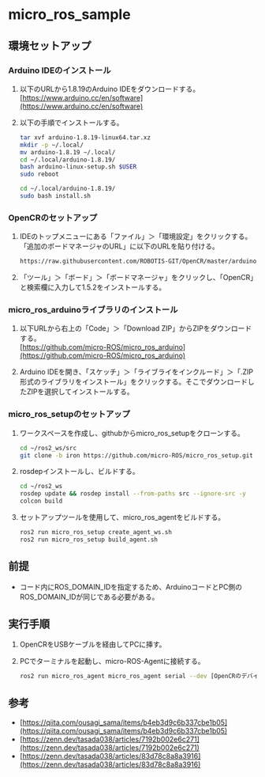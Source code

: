 # micro_ros_sample
## 環境セットアップ

### Arduino IDEのインストール

1. 以下のURLから1.8.19のArduino IDEをダウンロードする。  
   [https://www.arduino.cc/en/software](https://www.arduino.cc/en/software)

2. 以下の手順でインストールする。  
   ```bash
   tar xvf arduino-1.8.19-linux64.tar.xz
   mkdir -p ~/.local/
   mv arduino-1.8.19 ~/.local/
   cd ~/.local/arduino-1.8.19/
   bash arduino-linux-setup.sh $USER
   sudo reboot

   cd ~/.local/arduino-1.8.19/
   sudo bash install.sh
   ```

### OpenCRのセットアップ

1. IDEのトップメニューにある「ファイル」＞「環境設定」をクリックする。
   「追加のボードマネージャのURL」に以下のURLを貼り付ける。  
   ```bash
   https://raw.githubusercontent.com/ROBOTIS-GIT/OpenCR/master/arduino/opencr_release/package_opencr_index.json
   ```

2. 「ツール」＞「ボード」＞「ボードマネージャ」をクリックし、「OpenCR」と検索欄に入力して1.5.2をインストールする。

### micro_ros_arduinoライブラリのインストール

1. 以下URLから右上の「Code」＞「Download ZIP」からZIPをダウンロードする。  
   [https://github.com/micro-ROS/micro_ros_arduino](https://github.com/micro-ROS/micro_ros_arduino)

2. Arduino IDEを開き、「スケッチ」＞「ライブライをインクルード」＞「.ZIP形式のライブラリをインストール」をクリックする。そこでダウンロードしたZIPを選択してインストールする。

### micro_ros_setupのセットアップ

1. ワークスペースを作成し、githubからmicro_ros_setupをクローンする。  
   ```bash
   cd ~/ros2_ws/src
   git clone -b iron https://github.com/micro-ROS/micro_ros_setup.git src/micro_ros_setup
   ```

2. rosdepインストールし、ビルドする。  
   ```bash
   cd ~/ros2_ws
   rosdep update && rosdep install --from-paths src --ignore-src -y
   colcon build
   ```

3. セットアップツールを使用して、micro_ros_agentをビルドする。  
   ```bash
   ros2 run micro_ros_setup create_agent_ws.sh
   ros2 run micro_ros_setup build_agent.sh
   ```

## 前提

- コード内にROS_DOMAIN_IDを指定するため、ArduinoコードとPC側のROS_DOMAIN_IDが同じである必要がある。

## 実行手順

1. OpenCRをUSBケーブルを経由してPCに挿す。

2. PCでターミナルを起動し、micro-ROS-Agentに接続する。  
   ```bash
   ros2 run micro_ros_agent micro_ros_agent serial --dev [OpenCRのデバイス /dev/tty〇〇] -v6
   ```

## 参考
- [https://qiita.com/ousagi_sama/items/b4eb3d9c6b337cbe1b05](https://qiita.com/ousagi_sama/items/b4eb3d9c6b337cbe1b05)
- [https://zenn.dev/tasada038/articles/7192b002e6c271](https://zenn.dev/tasada038/articles/7192b002e6c271)
- [https://zenn.dev/tasada038/articles/83d78c8a8a3916](https://zenn.dev/tasada038/articles/83d78c8a8a3916)

